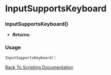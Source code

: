 # InputSupportsKeyboard

### InputSupportsKeyboard()
- ***Returns:*** 

### Usage

```Lua
InputSupportsKeyboard()
```


[Back To Scripting Documentation](../README.md)
